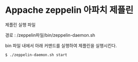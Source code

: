 # Appache zeppelin 아파치 제플린

제플린 실행 파일  

경로 : /zeppelin파일/bin/zeppelin-daemon.sh

bin 파일 내에서 아래 커맨드를 실행하여 제플린을 실행시킨다.
```
$ ./zeppelin-daemon.sh start
```
